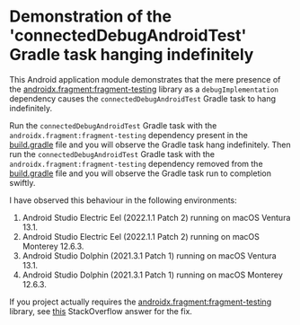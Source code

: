 # Demonstration of the 'connectedDebugAndroidTest' Gradle task hanging indefinitely

This Android application module demonstrates that the mere presence of the [androidx.fragment:fragment-testing](https://maven.google.com/web/index.html#androidx.fragment:fragment-testing) library as a `debugImplementation` dependency
causes the `connectedDebugAndroidTest` Gradle task to hang indefinitely.

Run the `connectedDebugAndroidTest` Gradle task with the `androidx.fragment:fragment-testing` dependency present in the [build.gradle](build.gradle) file
and you will observe the Gradle task hang indefinitely.
Then run the `connectedDebugAndroidTest` Gradle task with the `androidx.fragment:fragment-testing` dependency removed from the [build.gradle](build.gradle) file
and you will observe the Gradle task run to completion swiftly.

I have observed this behaviour in the following environments:

1. Android Studio Electric Eel (2022.1.1 Patch 2) running on macOS Ventura 13.1.
2. Android Studio Electric Eel (2022.1.1 Patch 2) running on macOS Monterey 12.6.3.
3. Android Studio Dolphin (2021.3.1 Patch 1) running on macOS Ventura 13.1.
4. Android Studio Dolphin (2021.3.1 Patch 1) running on macOS Monterey 12.6.3.

If you project actually requires the [androidx.fragment:fragment-testing](https://maven.google.com/web/index.html#androidx.fragment:fragment-testing) library, see [this](https://stackoverflow.com/a/75700331/1071320) StackOverflow answer for the fix.
